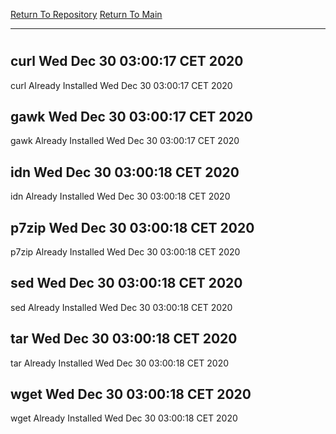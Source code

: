 [Return To Repository](https://github.com/bast69/piholeparser/)
[Return To Main](https://github.com/bast69/piholeparser/blob/master/RecentRunLogs/Mainlog.md)
____________________________________
# 
## curl Wed Dec 30 03:00:17 CET 2020
curl Already Installed Wed Dec 30 03:00:17 CET 2020
## gawk Wed Dec 30 03:00:17 CET 2020
gawk Already Installed Wed Dec 30 03:00:17 CET 2020
## idn Wed Dec 30 03:00:18 CET 2020
idn Already Installed Wed Dec 30 03:00:18 CET 2020
## p7zip Wed Dec 30 03:00:18 CET 2020
p7zip Already Installed Wed Dec 30 03:00:18 CET 2020
## sed Wed Dec 30 03:00:18 CET 2020
sed Already Installed Wed Dec 30 03:00:18 CET 2020
## tar Wed Dec 30 03:00:18 CET 2020
tar Already Installed Wed Dec 30 03:00:18 CET 2020
## wget Wed Dec 30 03:00:18 CET 2020
wget Already Installed Wed Dec 30 03:00:18 CET 2020
